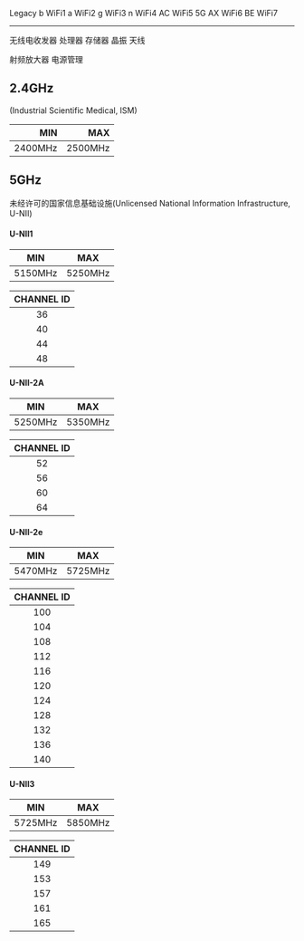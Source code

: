 


Legacy
b       WiFi1
a       WiFi2
g       WiFi3
n       WiFi4
AC      WiFi5 5G
AX      WiFi6
BE      WiFi7







----


无线电收发器
处理器
存储器
晶振
天线

射频放大器
电源管理






## 2.4GHz



(Industrial Scientific Medical, ISM)

| MIN | MAX |
| ---:| ---:|
| 2400MHz | 2500MHz |



## 5GHz

未经许可的国家信息基础设施(Unlicensed National Information Infrastructure, U-NII)



#### U-NII1

| MIN | MAX |
|:---:|:---:|
| 5150MHz | 5250MHz |

| CHANNEL ID |
|:---:|
| 36 |
| 40 |
| 44 |
| 48 |

#### U-NII-2A

| MIN | MAX |
|:---:|:---:|
| 5250MHz | 5350MHz |

| CHANNEL ID |
|:---:|
| 52 |
| 56 |
| 60 |
| 64 |

#### U-NII-2e

| MIN | MAX |
|:---:|:---:|
| 5470MHz | 5725MHz |

| CHANNEL ID |
|:---:|
| 100 |
| 104 |
| 108 |
| 112 |
| 116 |
| 120 |
| 124 |
| 128 |
| 132 |
| 136 |
| 140 |

#### U-NII3

| MIN | MAX |
|:---:|:---:|
| 5725MHz | 5850MHz |




| CHANNEL ID |
|:---:|
| 149 |
| 153 |
| 157 |
| 161 |
| 165 |


##



